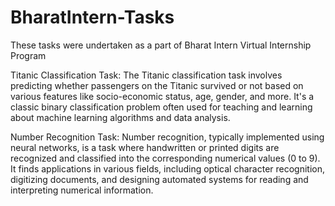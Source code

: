 # BharatIntern-Tasks

These tasks were undertaken as a part of Bharat Intern Virtual Internship Program


Titanic Classification Task:
The Titanic classification task involves predicting whether passengers on the Titanic survived or not based on various features like socio-economic status, age, gender, and more. It's a classic binary classification problem often used for teaching and learning about machine learning algorithms and data analysis.


Number Recognition Task:
Number recognition, typically implemented using neural networks, is a task where handwritten or printed digits are recognized and classified into the corresponding numerical values (0 to 9). It finds applications in various fields, including optical character recognition, digitizing documents, and designing automated systems for reading and interpreting numerical information.
